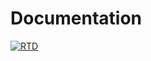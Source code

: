 # Documentation

[![RTD](https://img.shields.io/badge/Read-The%20Docs-blue?style=for-the-badge)](https://pawelos231.github.io/Sklep_Budowlany/)

